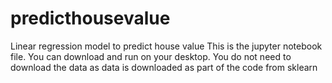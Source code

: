 # predicthousevalue
Linear regression model to predict house value
This is the jupyter notebook file. You can download and run on your desktop.
You do not need to download the data as data is downloaded as part of the code from sklearn
